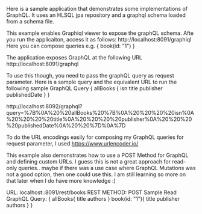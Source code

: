 Here is a sample application that demonstrates some implementations of GraphQL. It uses an HLSQL jpa repository and a graphql schema loaded from a schema file. 

This example enables Graphiql viewer to expose the graphQL schema. Afte you run the applicaiton, access it as follows:
http://localhost:8091/graphiql
Here you can compose queries e.g.
{
	book(id: "1")
}

The application exposes GraphQL at the following URL
http://localhost:8091/graphql

To use this though, you need to pass the graphQL query as request parameter. Here is a sample query and the equivalent URL to run the following sample GraphQL Query
{
  allBooks {
    isn
    title
    publisher
    publishedDate
  }
}

http://localhost:8092/graphql?query=%7B%0A%20%20allBooks%20%7B%0A%20%20%20%20isn%0A%20%20%20%20title%0A%20%20%20%20publisher%0A%20%20%20%20publishedDate%0A%20%20%7D%0A%7D

To do the URL encodings easily for composing my GraphQL queries for request parameter, I used
https://www.urlencoder.io/

This example also demonstrates how to use a POST Method for GraphQL and defining custom URLs. I guess this is not a great approach for read-only queries.. maybe if there was a use case where GraphQL Mutations was not a good option, then one could use this. I am still learning so more on that later when I do have more knowledge :)

URL: localhost::8091/rest/books
REST METHOD: POST
Sample Read GraphQL Query:
{
	allBooks{
		title
		authors
	}
	book(id: "1"){
		title
		publisher
		authors
	}
}
